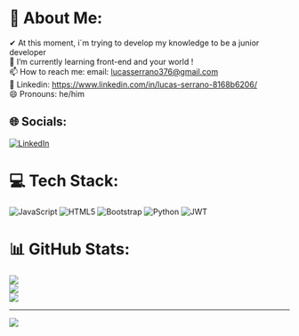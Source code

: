 # 💫 About Me:
✔ At this moment, i´m trying to develop my knowledge to be a junior developer<br>🌱 I’m currently learning front-end and your world !<br>📫 How to reach me: email: lucasserrano376@gmail.com<br>🔨 Linkedin: https://www.linkedin.com/in/lucas-serrano-8168b6206/<br>😄 Pronouns: he/him


## 🌐 Socials:
[![LinkedIn](https://img.shields.io/badge/LinkedIn-%230077B5.svg?logo=linkedin&logoColor=white)](https://linkedin.com/in/https://linkedin.com/in/lucas-serrano-8168b6206/) 

# 💻 Tech Stack:
![JavaScript](https://img.shields.io/badge/javascript-%23323330.svg?style=for-the-badge&logo=javascript&logoColor=%23F7DF1E) ![HTML5](https://img.shields.io/badge/html5-%23E34F26.svg?style=for-the-badge&logo=html5&logoColor=white) ![Bootstrap](https://img.shields.io/badge/bootstrap-%238511FA.svg?style=for-the-badge&logo=bootstrap&logoColor=white) ![Python](https://img.shields.io/badge/python-3670A0?style=for-the-badge&logo=python&logoColor=ffdd54) ![JWT](https://img.shields.io/badge/JWT-black?style=for-the-badge&logo=JSON%20web%20tokens)
# 📊 GitHub Stats:
![](https://github-readme-stats.vercel.app/api?username=lucaserrano10&theme=dark&hide_border=false&include_all_commits=false&count_private=false)<br/>
![](https://github-readme-streak-stats.herokuapp.com/?user=lucaserrano10&theme=dark&hide_border=false)<br/>
![](https://github-readme-stats.vercel.app/api/top-langs/?username=lucaserrano10&theme=dark&hide_border=false&include_all_commits=false&count_private=false&layout=compact)

---
[![](https://visitcount.itsvg.in/api?id=lucaserrano10&icon=2&color=0)](https://visitcount.itsvg.in)

<!-- Proudly created with GPRM ( https://gprm.itsvg.in ) -->

